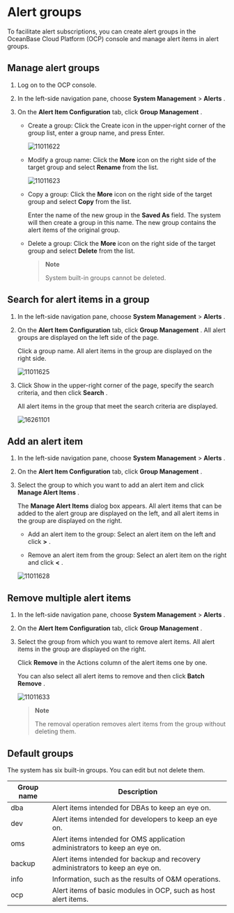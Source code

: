 Alert groups 
=================================

To facilitate alert subscriptions, you can create alert groups in the OceanBase Cloud Platform (OCP) console and manage alert items in alert groups. 

Manage alert groups 
----------------------------------------

1. Log on to the OCP console.

   

2. In the left-side navigation pane, choose **System Management** \> **Alerts** .

   

3. On the **Alert Item Configuration** tab, click **Group Management** . 

   * Create a group: Click the Create icon in the upper-right corner of the group list, enter a group name, and press Enter.

     ![11011622](https://help-static-aliyun-doc.aliyuncs.com/assets/img/en-US/0314306461/p346304.png)
     
   
   * Modify a group name: Click the **More** icon on the right side of the target group and select **Rename** from the list.

     ![11011623](https://help-static-aliyun-doc.aliyuncs.com/assets/img/en-US/0314306461/p346306.png)
     
   
   * Copy a group: Click the **More** icon on the right side of the target group and select **Copy** from the list. 

     Enter the name of the new group in the **Saved As** field. The system will then create a group in this name. The new group contains the alert items of the original group.
     
   
   * Delete a group: Click the **More** icon on the right side of the target group and select **Delete** from the list. 

     > **Note**
     >
     > System built-in groups cannot be deleted.
     
   

   




Search for alert items in a group 
------------------------------------------------------

1. In the left-side navigation pane, choose **System Management** \> **Alerts** .

   

2. On the **Alert Item Configuration** tab, click **Group Management** . All alert groups are displayed on the left side of the page. 

   Click a group name. All alert items in the group are displayed on the right side.

   ![11011625](https://help-static-aliyun-doc.aliyuncs.com/assets/img/en-US/0314306461/p346310.png)
   

3. Click Show in the upper-right corner of the page, specify the search criteria, and then click **Search** . 

   All alert items in the group that meet the search criteria are displayed.

   ![16261101](https://help-static-aliyun-doc.aliyuncs.com/assets/img/en-US/0314306461/p346313.png)
   




Add an alert item 
--------------------------------------

1. In the left-side navigation pane, choose **System Management** \> **Alerts** .

   

2. On the **Alert Item Configuration** tab, click **Group Management** .

   

3. Select the group to which you want to add an alert item and click **Manage Alert Items** . 

   The **Manage Alert Items** dialog box appears. All alert items that can be added to the alert group are displayed on the left, and all alert items in the group are displayed on the right. 
   * Add an alert item to the group: Select an alert item on the left and click **\>** .

     
   
   * Remove an alert item from the group: Select an alert item on the right and click **\<** .

     
   

   

   ![11011628](https://help-static-aliyun-doc.aliyuncs.com/assets/img/en-US/0314306461/p346315.png)
   




Remove multiple alert items 
------------------------------------------------

1. In the left-side navigation pane, choose **System Management** \> **Alerts** .

   

2. On the **Alert Item Configuration** tab, click **Group Management** .

   

3. Select the group from which you want to remove alert items. All alert items in the group are displayed on the right.

   Click **Remove** in the Actions column of the alert items one by one. 

   You can also select all alert items to remove and then click **Batch Remove** .

   ![11011633](https://help-static-aliyun-doc.aliyuncs.com/assets/img/en-US/0314306461/p346325.png)
   
   > **Note**
   >
   > The removal operation removes alert items from the group without deleting them.
   




Default groups 
-----------------------------------

The system has six built-in groups. You can edit but not delete them. 


| **Group name** |                                **Description**                                 |
|----------------|--------------------------------------------------------------------------------|
| dba            | Alert items intended for DBAs to keep an eye on.                               |
| dev            | Alert items intended for developers to keep an eye on.                         |
| oms            | Alert items intended for OMS application administrators to keep an eye on.     |
| backup         | Alert items intended for backup and recovery administrators to keep an eye on. |
| info           | Information, such as the results of O\&M operations.                           |
| ocp            | Alert items of basic modules in OCP, such as host alert items.                 |


